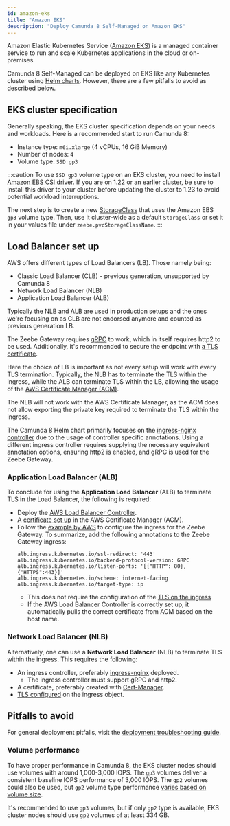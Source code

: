 ```yaml
---
id: amazon-eks
title: "Amazon EKS"
description: "Deploy Camunda 8 Self-Managed on Amazon EKS"
---
```


Amazon Elastic Kubernetes Service ([Amazon EKS](https://aws.amazon.com/eks/)) is a managed
container service to run and scale Kubernetes applications in the cloud or on-premises.

Camunda 8 Self-Managed can be deployed on EKS like any Kubernetes cluster using [Helm charts](../deploy.md). However, there are a few pitfalls to avoid as described below.

## EKS cluster specification

Generally speaking, the EKS cluster specification depends on your needs and workloads.
Here is a recommended start to run Camunda 8:

- Instance type: `m6i.xlarge` (4 vCPUs, 16 GiB Memory)
- Number of nodes: `4`
- Volume type: `SSD gp3`

:::caution
To use `SSD gp3` volume type on an EKS cluster, you need to install
[Amazon EBS CSI driver](https://docs.aws.amazon.com/eks/latest/userguide/ebs-csi.html).
If you are on 1.22 or an earlier cluster, be sure to install this driver to your cluster before updating the cluster to 1.23 to avoid potential workload interruptions.

The next step is to create a new
[StorageClass](https://docs.aws.amazon.com/eks/latest/userguide/storage-classes.html)
that uses the Amazon EBS `gp3` volume type. Then, use it cluster-wide as a default
`StorageClass` or set it in your values file under `zeebe.pvcStorageClassName`.
:::

## Load Balancer set up

AWS offers different types of Load Balancers (LB). Those namely being:

- Classic Load Balancer (CLB) - previous generation, unsupported by Camunda 8
- Network Load Balancer (NLB)
- Application Load Balancer (ALB)

Typically the NLB and ALB are used in production setups and the ones we're focusing on as CLB are not endorsed anymore and counted as previous generation LB.

The Zeebe Gateway requires [gRPC](https://grpc.io/) to work, which in itself requires http2 to be used. Additionally, it's recommended to secure the endpoint with [a TLS certificate](https://aws.amazon.com/what-is/ssl-certificate/).

Here the choice of LB is important as not every setup will work with every TLS termination. Typically, the NLB has to terminate the TLS within the ingress, while the ALB can terminate TLS within the LB, allowing the usage of the [AWS Certificate Manager (ACM)](https://aws.amazon.com/certificate-manager/).

The NLB will not work with the AWS Certificate Manager, as the ACM does not allow exporting the private key required to terminate the TLS within the ingress.

The Camunda 8 Helm chart primarily focuses on the [ingress-nginx controller](https://github.com/kubernetes/ingress-nginx) due to the usage of controller specific annotations. Using a different ingress controller requires supplying the necessary equivalent annotation options, ensuring http2 is enabled, and gRPC is used for the Zeebe Gateway.

### Application Load Balancer (ALB)

To conclude for using the **Application Load Balancer** (ALB) to terminate TLS in the Load Balancer, the following is required:

- Deploy the [AWS Load Balancer Controller](https://kubernetes-sigs.github.io/aws-load-balancer-controller/).
- A [certificate set up](https://docs.aws.amazon.com/acm/latest/userguide/gs-acm-request-public.html) in the AWS Certificate Manager (ACM).
- Follow the [example by AWS](https://github.com/kubernetes-sigs/aws-load-balancer-controller/blob/main/docs/examples/grpc_server.md) to configure the ingress for the Zeebe Gateway. To summarize, add the following annotations to the Zeebe Gateway ingress:
  ```shell
  alb.ingress.kubernetes.io/ssl-redirect: '443'
  alb.ingress.kubernetes.io/backend-protocol-version: GRPC
  alb.ingress.kubernetes.io/listen-ports: '[{"HTTP": 80}, {"HTTPS":443}]'
  alb.ingress.kubernetes.io/scheme: internet-facing
  alb.ingress.kubernetes.io/target-type: ip
  ```
  - This does not require the configuration of the [TLS on the ingress](https://kubernetes.io/docs/concepts/services-networking/ingress/#tls)
  - If the AWS Load Balancer Controller is correctly set up, it automatically pulls the correct certificate from ACM based on the host name.

### Network Load Balancer (NLB)

Alternatively, one can use a **Network Load Balancer** (NLB) to terminate TLS within the ingress. This requires the following:

- An ingress controller, preferably [ingress-nginx](https://github.com/kubernetes/ingress-nginx) deployed.
  - The ingress controller must support gRPC and http2.
- A certificate, preferably created with [Cert-Manager](https://cert-manager.io/).
- [TLS configured](https://kubernetes.io/docs/concepts/services-networking/ingress/#tls) on the ingress object.

## Pitfalls to avoid

For general deployment pitfalls, visit the [deployment troubleshooting guide](../../troubleshooting.md).

### Volume performance

To have proper performance in Camunda 8, the EKS cluster nodes should use volumes
with around 1,000-3,000 IOPS. The `gp3` volumes deliver a consistent baseline IOPS performance
of 3,000 IOPS. The `gp2` volumes could also be used, but `gp2` volume type performance
[varies based on volume size](https://docs.aws.amazon.com/AWSEC2/latest/UserGuide/general-purpose.html#gp2-performance).

It's recommended to use `gp3` volumes, but if only `gp2` type is available, EKS cluster nodes
should use `gp2` volumes of at least 334 GB.

